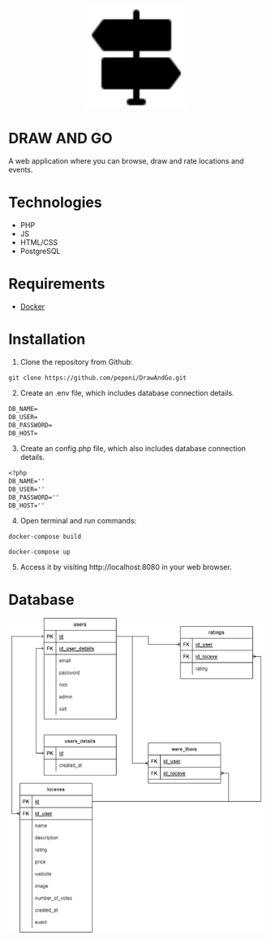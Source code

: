 
<p align="center">
<img src="https://github.com/pepeni/DrawAndGo/blob/master/public/img/logo.svg" width="200" height="200">
</p>

# DRAW AND GO

A web application where you can browse, draw and rate locations and events.


# Technologies
- PHP
- JS
- HTML/CSS
- PostgreSQL


# Requirements
- [Docker](https://www.docker.com/)


# Installation

1. Clone the repository from Github:

```
git clone https://github.com/pepeni/DrawAndGo.git
```

2. Create an .env file, which includes database connection details.

```
DB_NAME=
DB_USER=
DB_PASSWORD=
DB_HOST=
```

3. Create an config.php file, which also includes database connection details.

```
<?php
DB_NAME=''
DB_USER=''
DB_PASSWORD=''
DB_HOST=''
```

4. Open terminal and run commands:

```
docker-compose build
```

```
docker-compose up
```

5. Access it by visiting http://localhost:8080 in your web browser.


# Database

![](./db/diagramERD.png)